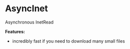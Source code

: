 AsyncInet
===========

Asynchronous InetRead

**Features:**
- incredibly fast if you need to download many small files
